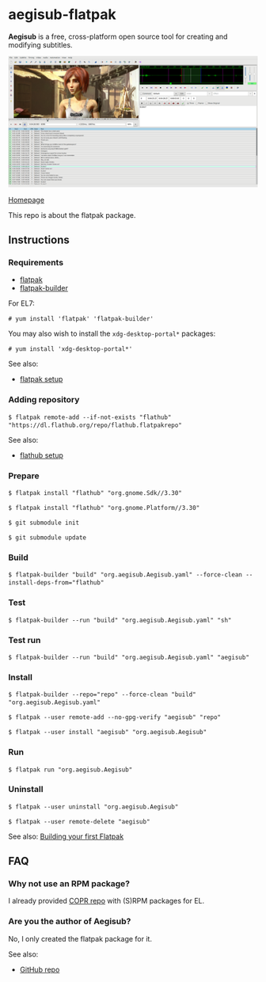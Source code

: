 # aegisub-flatpak

**Aegisub** is a free, cross-platform open source tool for creating and modifying subtitles.

![aegisub-flatpak screenshot](aegisub-flatpak.png)

[Homepage](http://www.aegisub.org)

This repo is about the flatpak package.

## Instructions

### Requirements

* [flatpak](https://github.com/flatpak/flatpak)
* [flatpak-builder](https://github.com/flatpak/flatpak-builder)

For EL7:

```
# yum install 'flatpak' 'flatpak-builder'
```

You may also wish to install the `xdg-desktop-portal*` packages:

```
# yum install 'xdg-desktop-portal*'
```

See also:

* [flatpak setup](https://flatpak.org/setup)

### Adding repository

```
$ flatpak remote-add --if-not-exists "flathub" "https://dl.flathub.org/repo/flathub.flatpakrepo"
```

See also:

* [flathub setup](http://docs.flatpak.org/en/latest/using-flatpak.html#add-a-remote)

### Prepare

```
$ flatpak install "flathub" "org.gnome.Sdk//3.30"
```

```
$ flatpak install "flathub" "org.gnome.Platform//3.30"
```

```
$ git submodule init
```

```
$ git submodule update
```

### Build

```
$ flatpak-builder "build" "org.aegisub.Aegisub.yaml" --force-clean --install-deps-from="flathub"
```

### Test

```
$ flatpak-builder --run "build" "org.aegisub.Aegisub.yaml" "sh"
```

### Test run

```
$ flatpak-builder --run "build" "org.aegisub.Aegisub.yaml" "aegisub"
```

### Install

```
$ flatpak-builder --repo="repo" --force-clean "build" "org.aegisub.Aegisub.yaml"
```

```
$ flatpak --user remote-add --no-gpg-verify "aegisub" "repo"
```

```
$ flatpak --user install "aegisub" "org.aegisub.Aegisub"
```

### Run

```
$ flatpak run "org.aegisub.Aegisub"
```

### Uninstall

```
$ flatpak --user uninstall "org.aegisub.Aegisub"
```

```
$ flatpak --user remote-delete "aegisub"
```

See also: [Building your first Flatpak](http://docs.flatpak.org/en/latest/first-build.html)

## FAQ

### Why not use an RPM package?

I already provided [COPR repo](https://copr.fedorainfracloud.org/coprs/scx/aegisub) with (S)RPM packages for EL.

### Are you the author of Aegisub?

No, I only created the flatpak package for it.

See also:

* [GitHub repo](https://github.com/Aegisub/Aegisub)

